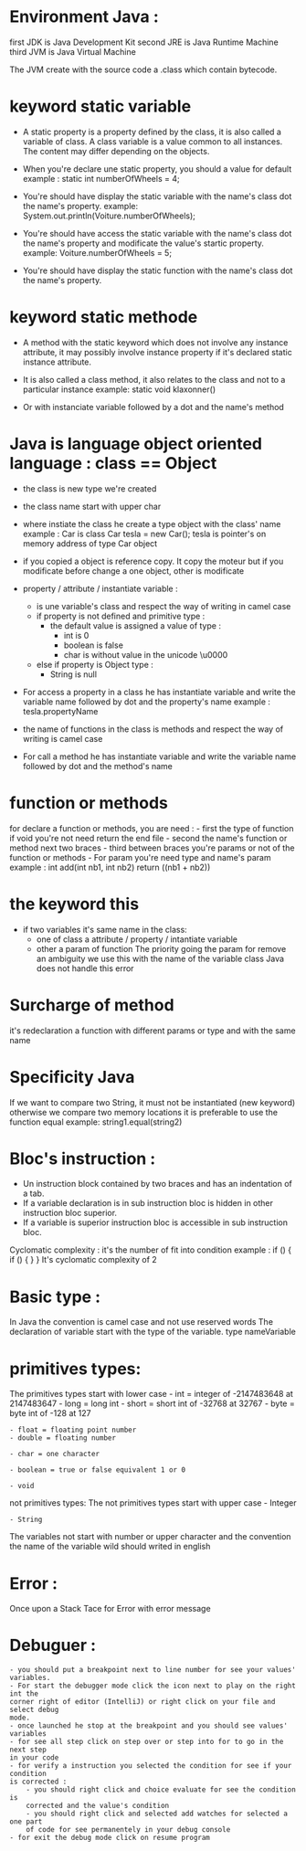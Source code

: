 # Environment Java :
first	JDK is Java Development Kit
second	JRE is Java Runtime Machine
third	JVM is Java Virtual Machine

The JVM create with the source code a .class which contain bytecode.

# keyword static variable
- A static property is a property defined by the class, it is also called
a variable of class. A class variable is a value common to all instances.
The content may differ depending on the objects.
- When you're declare une static property, you should a value for default
example :
	static int numberOfWheels = 4;

- You're should have display the static variable with the name's class dot
the name's property.
example:
	System.out.println(Voiture.numberOfWheels);

- You're should have access the static variable with the name's class dot
the name's property and modificate the value's startic property.
example:
	Voiture.numberOfWheels = 5;

- You're should have display the static function with the name's class dot
the name's property.

# keyword static methode
- A method with the static keyword which does not involve any instance attribute,
it may possibly involve instance property if it's declared static instance 
attribute.
- It is also called a class method, it also relates to the class and not to a 
particular instance
example:
static void klaxonner()

- Or with instanciate variable followed by a dot and the
name's method


# Java is language object oriented language : class == Object
- the class is new type we're created
- the class name start with upper char
- where instiate the class he create a type object with the class' name
example :
Car is class
Car tesla = new Car();
tesla is pointer's on memory address of type Car object 
- if you copied a object is reference copy. It copy the moteur but if you modificate
before change a one object, other is modificate

- property / attribute / instantiate variable :
	- is une variable's class and respect the way of writing in camel case 
	- if property is not defined and primitive type :
		- the default value is assigned a value of type :
			- int is 0
			- boolean is false
			- char is without value in the unicode \u0000
	- else if property is Object type :
		- String is null	
- For access a property in a class he has instantiate variable and write the variable
name followed by dot and the property's name
example :
tesla.propertyName 

- the name of functions in the class is methods and respect the way of writing is camel
case
- For call a method he has instantiate variable and write the variable
name followed by dot and the method's name

# function or methods
for declare a function or methods, you are need :
	- first the type of function if void you're not need return the end file
	- second the name's function or method next two braces
	- third between braces you're params or not of the function or methods
	- For param you're need type and name's param
example :
int add(int nb1, int nb2)
return ((nb1 + nb2))

# the keyword this
- if two variables it's same name in the class:
	- one of class a attribute / property / intantiate variable
	- other a param of function
The priority going the param for remove an ambiguity we use this with the name of the 
variable class
Java does not handle this error

# Surcharge of method
it's redeclaration a function with different params or type and with the same name

# Specificity Java 
If we want to compare two String, it must not be instantiated (new keyword) otherwise we 
compare two memory locations
it is preferable to use the function equal
example:
string1.equal(string2)

# Bloc's instruction :
- Un instruction block contained by two braces and has an indentation of a tab.
- If a variable declaration is in sub instruction bloc is hidden in other 
instruction bloc superior. 
- If a variable is superior instruction bloc is
accessible in sub instruction bloc.

Cyclomatic complexity : it's the number of fit into condition
example : 
if () {
	if () {
	}
}
It's cyclomatic complexity of 2

# Basic type :
In Java the convention is camel case and not use reserved words
The declaration of variable start with the type of the variable.
	type nameVariable

# primitives types:
The primitives types start with lower case
	- int = integer of -2147483648 at 2147483647
	- long = long int 
	- short = short int of -32768 at 32767
	- byte = byte int of -128 at 127 

	- float = floating point number
	- double = floating number

	- char = one character

	- boolean = true or false equivalent 1 or 0

	- void

not primitives types:
The not primitives types start with upper case
	- Integer

	- String

The variables not start with number or upper character and the convention the 
name of the variable wild should writed in english

# Error :
Once upon a Stack Tace for Error with error message

# Debuguer :
	- you should put a breakpoint next to line number for see your values' variables.
	- For start the debugger mode click the icon next to play on the right int the 
	corner right of editor (IntelliJ) or right click on your file and select debug
	mode.
	- once launched he stop at the breakpoint and you should see values' variables
	- for see all step click on step over or step into for to go in the next step 
	in your code
	- for verify a instruction you selected the condition for see if your condition
	is corrected :
		- you should right click and choice evaluate for see the condition is 
		corrected and the value's condition
		- you should right click and selected add watches for selected a one part 
		of code for see permanentely in your debug console
	- for exit the debug mode click on resume program 

